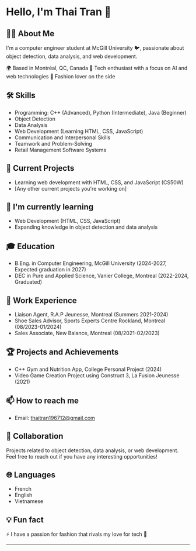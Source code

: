 # Hello, I'm Thai Tran 👋

## 👨‍💻 About Me
I'm a computer engineer student at McGill University 🐦, passionate about object detection, data analysis, and web development.

🌍 Based in Montréal, QC, Canada
🚀 Tech enthusiast with a focus on AI and web technologies
🎨 Fashion lover on the side

## 🛠 Skills
- Programming: C++ (Advanced), Python (Intermediate), Java (Beginner)
- Object Detection
- Data Analysis
- Web Development (Learning HTML, CSS, JavaScript)
- Communication and Interpersonal Skills
- Teamwork and Problem-Solving
- Retail Management Software Systems

## 🔭 Current Projects
- Learning web development with HTML, CSS, and JavaScript (CS50W)
- [Any other current projects you're working on]

## 🌱 I'm currently learning
- Web Development (HTML, CSS, JavaScript)
- Expanding knowledge in object detection and data analysis

## 🎓 Education
- B.Eng. in Computer Engineering, McGill University (2024-2027, Expected graduation in 2027)
- DEC in Pure and Applied Science, Vanier College, Montreal (2022-2024, Graduated)

## 💼 Work Experience
- Liaison Agent, R.A.P Jeunesse, Montreal (Summers 2021-2024)
- Shoe Sales Advisor, Sports Experts Centre Rockland, Montreal (08/2023-01/2024)
- Sales Associate, New Balance, Montreal (08/2021-02/2023)
  
## 🏆 Projects and Achievements
- C++ Gym and Nutrition App, College Personal Project (2024)
- Video Game Creation Project using Construct 3, La Fusion Jeunesse (2021)

## 📫 How to reach me
- Email: thaitran196712@gmail.com

## 💞️ Collaboration
Projects related to object detection, data analysis, or web development. Feel free to reach out if you have any interesting opportunities!

## 🌐 Languages
- French
- English
- Vietnamese

## 💡 Fun fact
⚡ I have a passion for fashion that rivals my love for tech 👔
<!---
## 📊 GitHub Stats
![Your GitHub stats](https://github-readme-stats.vercel.app/api?username=YourGitHubUsername&show_icons=true&theme=radical)

## 🗂️ Highlighted Repositories
[![Repo 1](https://github-readme-stats.vercel.app/api/pin/?username=YourGitHubUsername&repo=RepoName1)](https://github.com/YourGitHubUsername/RepoName1)
[![Repo 2](https://github-readme-stats.vercel.app/api/pin/?username=YourGitHubUsername&repo=RepoName2)](https://github.com/YourGitHubUsername/RepoName2)
--->
---
<!---
thaimtl/thaimtl is a ✨ special ✨ repository because its `README.md` (this file) appears on your GitHub profile.
You can click the Preview link to take a look at your changes.
--->
